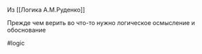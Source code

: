 Из [[Логика А.М.Руденко]]

Прежде чем верить во что-то нужно логическое осмысление и обоснование

#logic